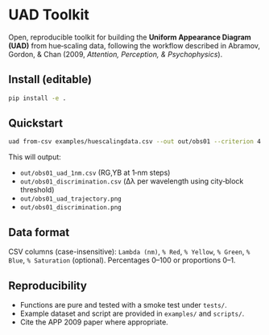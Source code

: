 
# UAD Toolkit

Open, reproducible toolkit for building the **Uniform Appearance Diagram (UAD)** from hue‑scaling data, following the workflow described in Abramov, Gordon, & Chan (2009, *Attention, Perception, & Psychophysics*).

## Install (editable)
```bash
pip install -e .
```

## Quickstart
```bash
uad from-csv examples/huescalingdata.csv --out out/obs01 --criterion 4.0 --min 330 --max 660
```

This will output:
- `out/obs01_uad_1nm.csv` (RG,YB at 1‑nm steps)
- `out/obs01_discrimination.csv` (Δλ per wavelength using city‑block threshold)
- `out/obs01_uad_trajectory.png`
- `out/obs01_discrimination.png`

## Data format
CSV columns (case-insensitive): `Lambda (nm)`, `% Red`, `% Yellow`, `% Green`, `% Blue`, `% Saturation` (optional). Percentages 0–100 or proportions 0–1.

## Reproducibility
- Functions are pure and tested with a smoke test under `tests/`.
- Example dataset and script are provided in `examples/` and `scripts/`.
- Cite the APP 2009 paper where appropriate.
